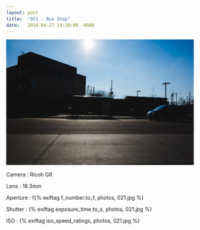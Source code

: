 ```yaml
---
layout: post
title:  "021 - Bus Stop"
date:   2016-04-27 14:30:00 -0600
---
```


![021 - Bus Stop](/photos/021.jpg)

Camera
: Ricoh GR

Lens
: 18.3mm

Aperture
: f{% exiftag f_number.to_f, photos, 021.jpg %}

Shutter
: {% exiftag exposure_time.to_s, photos, 021.jpg %}

ISO
: {% exiftag iso_speed_ratings, photos, 021.jpg %}
